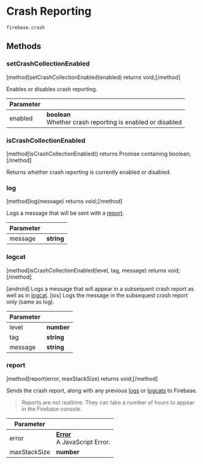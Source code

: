 # Crash Reporting

```
firebase.crash
```

## Methods 

### setCrashCollectionEnabled
[method]setCrashCollectionEnabled(enabled) returns void;[/method]

Enables or disables crash reporting. 

| Parameter |         |
| --------- | ------- |
| enabled   | **boolean** <br />Whether crash reporting is enabled or disabled |

### isCrashCollectionEnabled
[method]isCrashCollectionEnabled() returns Promise containing boolean;[/method]

Returns whether crash reporting is currently enabled or disabled.

### log
[method]log(message) returns void;[/method]

Logs a message that will be sent with a [report](#report).

| Parameter |         |
| --------- | ------- |
| message   | **string** |

### logcat
[method]isCrashCollectionEnabled(level, tag, message) returns void;[/method]

[android] Logs a message that will appear in a subsequent crash report as well as in [logcat](https://developer.android.com/studio/command-line/logcat.html).
[ios] Logs the message in the subsequest crash report only (same as log).

| Parameter |     |
| --------- | --- |
| level     | **number** |
| tag       | **string** |
| message   | **string** |

### report
[method]report(error, maxStackSize) returns void;[/method]

Sends the crash report, along with any previous [logs](#log) or [logcats](#logcats) to Firebase.

> Reports are not realtime. They can take a number of hours to appear in the Firebase console.

| Parameter |     |
| --------- | --- |
| error     | [**Error**](https://developer.mozilla.org/en-US/docs/Web/JavaScript/Reference/Global_Objects/Error) <br /> A JavaScript Error. |
| maxStackSize | **number** |
